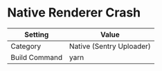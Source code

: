 # Native Renderer Crash

| Setting       | Value                    |
| ------------- | ------------------------ |
| Category      | Native (Sentry Uploader) |
| Build Command | yarn                     |
